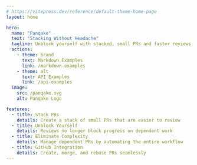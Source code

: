 ```yaml
---
# https://vitepress.dev/reference/default-theme-home-page
layout: home

hero:
  name: "Panqake"
  text: "Stacking Without Headache"
  tagline: Unblock yourself with stacked, small PRs and faster reviews.
  actions:
    - theme: brand
      text: Markdown Examples
      link: /markdown-examples
    - theme: alt
      text: API Examples
      link: /api-examples
  image:
    src: /panqake.svg
    alt: Panqake Logo

features:
  - title: Stack PRs
    details: Create a stack of small PRs that are easier to review
  - title: Unblock Yourself
    details: Reviews no longer block progress on dependent work
  - title: Eliminate Complexity
    details: Manage dependent PRs by automating the entire workflow
  - title: GitHub Integration
    details: Create, merge, and rebase PRs seamlessly
---
```



